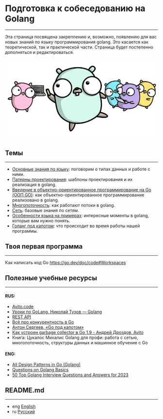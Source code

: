 # Подготовка к собеседованию на Golang
***
Эта страница посвящена закреплению и, возможно, появлению
для вас новых знаний по языку программирования golang.
Это касается как теоретической, так и практической части.
Страница будет постепенно дополняться и редактироваться.

![pre_gophers](../img/pre_gophers.png)

## Темы
***

- [Основные знания по языку](https://github.com/lumorow/golang-interview-preparation/tree/main/Basic): поговорим о типах данных и работе с ними.
- [Патерны проектирования](https://github.com/lumorow/golang-interview-preparation/tree/main/Patterns): шаблоны проектирования и их реализация в golang.
- [Введение в объектно-ориентированное программирование на Go (ООП GO)](https://github.com/lumorow/golang-interview-preparation/tree/main/OOP): как объектно-ориентированное программирование реализовано в golang.
- [Многопоточность](https://github.com/lumorow/golang-interview-preparation/tree/main/Multithreading): как работают потоки в golang.
- [Сеть](https://github.com/lumorow/golang-interview-preparation/tree/main/Networking): базовые знания по сетям.
- [Особенности языка на примерах](https://github.com/lumorow/golang-interview-preparation/tree/main/Practical): интересные моменты в golang, которые вам нужно понять.
- [Голанг под капотом](https://github.com/lumorow/golang-interview-preparation/tree/main/UnderHood): что происходит во время работы нашей программы.



## Твоя первая программа
***

Как написать код Go https://go.dev/doc/code#Workspaces

## Полезные учебные ресурсы
***

#### RUS:
- [Avito.code](https://www.youtube.com/playlist?list=PLknJ4Vr6efQFHIBKN_igl7Zl6nMbcjrsd)
- [Уроки по GoLang. Николай Тузов — Golang](https://www.youtube.com/playlist?list=PLFAQFisfyqlXt2kAMc1L2NC9NgHPSQgvQ)
- [REST API](https://www.youtube.com/playlist?list=PLbTTxxr-hMmyFAvyn7DeOgNRN8BQdjFm8)
- [Всё про конкурентность в Go](https://www.youtube.com/watch?v=mvUiw9ilqn8)
- [Антон Сергеев, «Go под капотом»](https://www.youtube.com/watch?v=rloqQY9CT8I&t=7s)
- [Как устроен garbage collector в Go 1.9 - Андрей Дроздов, Avito](https://www.youtube.com/watch?v=CX4GSErFenI)
- Книга: Цукалос Михалис Golang для профи: работа с сетью, многопоточность, структуры данных и машинное обучение с Go

#### ENG:
- [All Design Patterns in Go (Golang)](https://golangbyexample.com/all-design-patterns-golang/)
- [Questions on Golang Basics](https://www.educative.io/blog/50-golang-interview-questions)
- [50 Top Golang Interview Questions and Answers for 2023](https://hackr.io/blog/golang-interview-questions-and-answers)

## README.md
***

- eng [English](https://github.com/lumorow/golang-interview-preparation/blob/main/README.md)
- ru [Русский](https://github.com/lumorow/golang-interview-preparation/tree/main/readme/README.ru.md)
